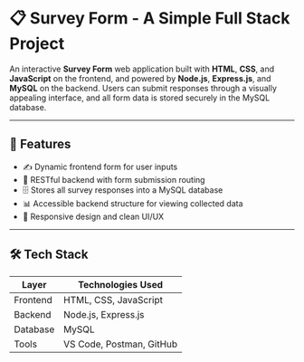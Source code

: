# 📋 Survey Form - A Simple Full Stack Project

An interactive **Survey Form** web application built with **HTML**, **CSS**, and **JavaScript** on the frontend, and powered by **Node.js**, **Express.js**, and **MySQL** on the backend. Users can submit responses through a visually appealing interface, and all form data is stored securely in the MySQL database.

---

## 🚀 Features

- ✍️ Dynamic frontend form for user inputs  
- 🔗 RESTful backend with form submission routing  
- 🗄️ Stores all survey responses into a MySQL database  
- 📊 Accessible backend structure for viewing collected data  
- 📱 Responsive design and clean UI/UX  

---

## 🛠️ Tech Stack

| Layer       | Technologies Used                |
|-------------|----------------------------------|
| Frontend    | HTML, CSS, JavaScript            |
| Backend     | Node.js, Express.js              |
| Database    | MySQL                            |
| Tools       | VS Code, Postman, GitHub         |

